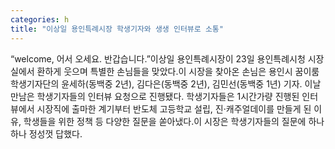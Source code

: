 ```yaml
---
categories: h
title: "이상일 용인특례시장 학생기자와 생생 인터뷰로 소통"
---
```

“welcome, 어서 오세요. 반갑습니다.”이상일 용인특례시장이 23일 용인특례시청 시장실에서 환하게 웃으며 특별한 손님들을 맞았다.이 시장을 찾아온 손님은 용인시 꿈이룸 학생기자단의 윤세하(동백중 2년), 김다은(동백중 2년), 김민선(동백중 1년) 기자. 이날 만남은 학생기자들의 인터뷰 요청으로 진행됐다. 학생기자들은 1시간가량 진행된 인터뷰에서 시장직에 출마한 계기부터 반도체 고등학교 설립, 진·캐주얼데이를 만들게 된 이유, 학생들을 위한 정책 등 다양한 질문을 쏟아냈다.이 시장은 학생기자들의 질문에 하나하나 정성껏 답했다.